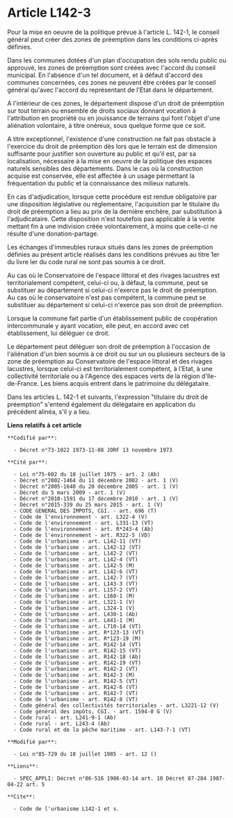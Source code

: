 # Article L142-3

Pour la mise en oeuvre de la politique prévue à l'article L. 142-1, le conseil général peut créer des zones de préemption
dans les conditions ci-après définies.

Dans les communes dotées d'un plan d'occupation des sols rendu public ou approuvé, les zones de préemption sont créées avec
l'accord du conseil municipal. En l'absence d'un tel document, et à défaut d'accord des communes concernées, ces zones ne
peuvent être créées par le conseil général qu'avec l'accord du représentant de l'Etat dans le département.

A l'intérieur de ces zones, le département dispose d'un droit de préemption sur tout terrain ou ensemble de droits sociaux
donnant vocation à l'attribution en propriété ou en jouissance de terrains qui font l'objet d'une aliénation volontaire, à
titre onéreux, sous quelque forme que ce soit.

A titre exceptionnel, l'existence d'une construction ne fait pas obstacle à l'exercice du droit de préemption dès lors que le
terrain est de dimension suffisante pour justifier son ouverture au public et qu'il est, par sa localisation, nécessaire à la
mise en oeuvre de la politique des espaces naturels sensibles des départements. Dans le cas où la construction acquise est
conservée, elle est affectée à un usage permettant la fréquentation du public et la connaissance des milieux naturels.

En cas d'adjudication, lorsque cette procédure est rendue obligatoire par une disposition législative ou réglementaire,
l'acquisition par le titulaire du droit de préemption a lieu au prix de la dernière enchère, par substitution à
l'adjudicataire. Cette disposition n'est toutefois pas applicable à la vente mettant fin à une indivision créée
volontairement, à moins que celle-ci ne résulte d'une donation-partage.

Les échanges d'immeubles ruraux situés dans les zones de préemption définies au présent article réalisés dans les conditions
prévues au titre 1er du livre Ier du code rural ne sont pas soumis à ce droit.

Au cas où le Conservatoire de l'espace littoral et des rivages lacustres est territorialement compétent, celui-ci ou, à
défaut, la commune, peut se substituer au département si celui-ci n'exerce pas le droit de préemption. Au cas où le
conservatoire n'est pas compétent, la commune peut se substituer au département si celui-ci n'exerce pas son droit de
préemption.

Lorsque la commune fait partie d'un établissement public de coopération intercommunale y ayant vocation, elle peut, en accord
avec cet établissement, lui déléguer ce droit.

Le département peut déléguer son droit de préemption à l'occasion de l'aliénation d'un bien soumis à ce droit ou sur un ou
plusieurs secteurs de la zone de préemption au Conservatoire de l'espace littoral et des rivages lacustres, lorsque celui-ci
est territorialement compétent, à l'Etat, à une collectivité territoriale ou à l'Agence des espaces verts de la région d'Ile-
de-France. Les biens acquis entrent dans le patrimoine du délégataire.

Dans les articles L. 142-1 et suivants, l'expression "titulaire du droit de préemption" s'entend également du délégataire en
application du précédent alinéa, s'il y a lieu.

**Liens relatifs à cet article**

	**Codifié par**:

	  - Décret n°73-1022 1973-11-08 JORF 13 novembre 1973

	**Cité par**:

	  - Loi n°75-602 du 10 juillet 1975 - art. 2 (Ab)
	  - Décret n°2002-1464 du 11 décembre 2002 - art. 1 (V)
	  - Décret n°2005-1640 du 20 décembre 2005 - art. 1 (V)
	  - Décret du 5 mars 2009 - art. 1 (V)
	  - Décret n°2010-1591 du 17 décembre 2010 - art. 1 (V)
	  - Décret n°2015-339 du 25 mars 2015 - art. 1 (V)
	  - CODE GENERAL DES IMPOTS, CGI. - art. 696 (T)
	  - Code de l'environnement - art. L322-4 (V)
	  - Code de l'environnement - art. L331-13 (VT)
	  - Code de l'environnement - art. R*243-4 (Ab)
	  - Code de l'environnement - art. R322-5 (VD)
	  - Code de l'urbanisme - art. L142-11 (VT)
	  - Code de l'urbanisme - art. L142-12 (VT)
	  - Code de l'urbanisme - art. L142-2 (VT)
	  - Code de l'urbanisme - art. L142-4 (VT)
	  - Code de l'urbanisme - art. L142-5 (M)
	  - Code de l'urbanisme - art. L142-6 (VT)
	  - Code de l'urbanisme - art. L142-7 (VT)
	  - Code de l'urbanisme - art. L143-3 (VT)
	  - Code de l'urbanisme - art. L157-2 (VT)
	  - Code de l'urbanisme - art. L160-1 (M)
	  - Code de l'urbanisme - art. L321-1 (V)
	  - Code de l'urbanisme - art. L324-1 (V)
	  - Code de l'urbanisme - art. L430-1 (Ab)
	  - Code de l'urbanisme - art. L441-1 (M)
	  - Code de l'urbanisme - art. L710-14 (VT)
	  - Code de l'urbanisme - art. R*123-13 (VT)
	  - Code de l'urbanisme - art. R*123-19 (M)
	  - Code de l'urbanisme - art. R142-14 (VT)
	  - Code de l'urbanisme - art. R142-15 (VT)
	  - Code de l'urbanisme - art. R142-18 (Ab)
	  - Code de l'urbanisme - art. R142-19 (VT)
	  - Code de l'urbanisme - art. R142-2 (VT)
	  - Code de l'urbanisme - art. R142-3 (M)
	  - Code de l'urbanisme - art. R142-5 (VT)
	  - Code de l'urbanisme - art. R142-6 (VT)
	  - Code de l'urbanisme - art. R142-7 (VT)
	  - Code de l'urbanisme - art. R142-8 (VT)
	  - Code général des collectivités territoriales - art. L3221-12 (V)
	  - Code général des impôts, CGI. - art. 1594-0 G (V)
	  - Code rural - art. L241-9-1 (Ab)
	  - Code rural - art. L243-4 (Ab)
	  - Code rural et de la pêche maritime - art. L143-7-1 (VT)

	**Modifié par**:

	  - Loi n°85-729 du 18 juillet 1985 - art. 12 ()

	**Liens**:

	  - SPEC_APPLI: Décret n°86-516 1986-03-14 art. 10 Décret 87-284 1987-04-22 art. 5

	**Cite**:

	  - Code de l'urbanisme L142-1 et s.

